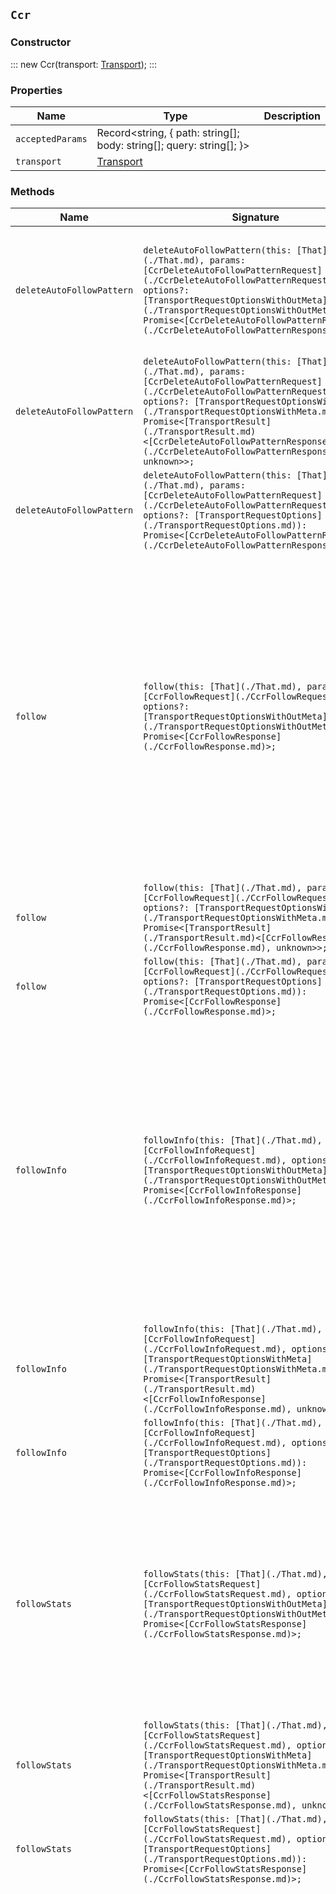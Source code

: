 ## `Ccr`

### Constructor

:::
new Ccr(transport: [Transport](./Transport.md));
:::

### Properties

| Name | Type | Description |
| - | - | - |
| `acceptedParams` | Record<string, { path: string[]; body: string[]; query: string[]; }> | &nbsp; |
| `transport` | [Transport](./Transport.md) | &nbsp; |

### Methods

| Name | Signature | Description |
| - | - | - |
| `deleteAutoFollowPattern` | `deleteAutoFollowPattern(this: [That](./That.md), params: [CcrDeleteAutoFollowPatternRequest](./CcrDeleteAutoFollowPatternRequest.md), options?: [TransportRequestOptionsWithOutMeta](./TransportRequestOptionsWithOutMeta.md)): Promise<[CcrDeleteAutoFollowPatternResponse](./CcrDeleteAutoFollowPatternResponse.md)>;` | Delete auto-follow patterns. Delete a collection of cross-cluster replication auto-follow patterns. |
| `deleteAutoFollowPattern` | `deleteAutoFollowPattern(this: [That](./That.md), params: [CcrDeleteAutoFollowPatternRequest](./CcrDeleteAutoFollowPatternRequest.md), options?: [TransportRequestOptionsWithMeta](./TransportRequestOptionsWithMeta.md)): Promise<[TransportResult](./TransportResult.md)<[CcrDeleteAutoFollowPatternResponse](./CcrDeleteAutoFollowPatternResponse.md), unknown>>;` | &nbsp; |
| `deleteAutoFollowPattern` | `deleteAutoFollowPattern(this: [That](./That.md), params: [CcrDeleteAutoFollowPatternRequest](./CcrDeleteAutoFollowPatternRequest.md), options?: [TransportRequestOptions](./TransportRequestOptions.md)): Promise<[CcrDeleteAutoFollowPatternResponse](./CcrDeleteAutoFollowPatternResponse.md)>;` | &nbsp; |
| `follow` | `follow(this: [That](./That.md), params: [CcrFollowRequest](./CcrFollowRequest.md), options?: [TransportRequestOptionsWithOutMeta](./TransportRequestOptionsWithOutMeta.md)): Promise<[CcrFollowResponse](./CcrFollowResponse.md)>;` | Create a follower. Create a cross-cluster replication follower index that follows a specific leader index. When the API returns, the follower index exists and cross-cluster replication starts replicating operations from the leader index to the follower index. |
| `follow` | `follow(this: [That](./That.md), params: [CcrFollowRequest](./CcrFollowRequest.md), options?: [TransportRequestOptionsWithMeta](./TransportRequestOptionsWithMeta.md)): Promise<[TransportResult](./TransportResult.md)<[CcrFollowResponse](./CcrFollowResponse.md), unknown>>;` | &nbsp; |
| `follow` | `follow(this: [That](./That.md), params: [CcrFollowRequest](./CcrFollowRequest.md), options?: [TransportRequestOptions](./TransportRequestOptions.md)): Promise<[CcrFollowResponse](./CcrFollowResponse.md)>;` | &nbsp; |
| `followInfo` | `followInfo(this: [That](./That.md), params: [CcrFollowInfoRequest](./CcrFollowInfoRequest.md), options?: [TransportRequestOptionsWithOutMeta](./TransportRequestOptionsWithOutMeta.md)): Promise<[CcrFollowInfoResponse](./CcrFollowInfoResponse.md)>;` | Get follower information. Get information about all cross-cluster replication follower indices. For example, the results include follower index names, leader index names, replication options, and whether the follower indices are active or paused. |
| `followInfo` | `followInfo(this: [That](./That.md), params: [CcrFollowInfoRequest](./CcrFollowInfoRequest.md), options?: [TransportRequestOptionsWithMeta](./TransportRequestOptionsWithMeta.md)): Promise<[TransportResult](./TransportResult.md)<[CcrFollowInfoResponse](./CcrFollowInfoResponse.md), unknown>>;` | &nbsp; |
| `followInfo` | `followInfo(this: [That](./That.md), params: [CcrFollowInfoRequest](./CcrFollowInfoRequest.md), options?: [TransportRequestOptions](./TransportRequestOptions.md)): Promise<[CcrFollowInfoResponse](./CcrFollowInfoResponse.md)>;` | &nbsp; |
| `followStats` | `followStats(this: [That](./That.md), params: [CcrFollowStatsRequest](./CcrFollowStatsRequest.md), options?: [TransportRequestOptionsWithOutMeta](./TransportRequestOptionsWithOutMeta.md)): Promise<[CcrFollowStatsResponse](./CcrFollowStatsResponse.md)>;` | Get follower stats. Get cross-cluster replication follower stats. The API returns shard-level stats about the "following tasks" associated with each shard for the specified indices. |
| `followStats` | `followStats(this: [That](./That.md), params: [CcrFollowStatsRequest](./CcrFollowStatsRequest.md), options?: [TransportRequestOptionsWithMeta](./TransportRequestOptionsWithMeta.md)): Promise<[TransportResult](./TransportResult.md)<[CcrFollowStatsResponse](./CcrFollowStatsResponse.md), unknown>>;` | &nbsp; |
| `followStats` | `followStats(this: [That](./That.md), params: [CcrFollowStatsRequest](./CcrFollowStatsRequest.md), options?: [TransportRequestOptions](./TransportRequestOptions.md)): Promise<[CcrFollowStatsResponse](./CcrFollowStatsResponse.md)>;` | &nbsp; |
| `forgetFollower` | `forgetFollower(this: [That](./That.md), params: [CcrForgetFollowerRequest](./CcrForgetFollowerRequest.md), options?: [TransportRequestOptionsWithOutMeta](./TransportRequestOptionsWithOutMeta.md)): Promise<[CcrForgetFollowerResponse](./CcrForgetFollowerResponse.md)>;` | Forget a follower. Remove the cross-cluster replication follower retention leases from the leader. A following index takes out retention leases on its leader index. These leases are used to increase the likelihood that the shards of the leader index retain the history of operations that the shards of the following index need to run replication. When a follower index is converted to a regular index by the unfollow API (either by directly calling the API or by index lifecycle management tasks), these leases are removed. However, removal of the leases can fail, for example when the remote cluster containing the leader index is unavailable. While the leases will eventually expire on their own, their extended existence can cause the leader index to hold more history than necessary and prevent index lifecycle management from performing some operations on the leader index. This API exists to enable manually removing the leases when the unfollow API is unable to do so. NOTE: This API does not stop replication by a following index. If you use this API with a follower index that is still actively following, the following index will add back retention leases on the leader. The only purpose of this API is to handle the case of failure to remove the following retention leases after the unfollow API is invoked. |
| `forgetFollower` | `forgetFollower(this: [That](./That.md), params: [CcrForgetFollowerRequest](./CcrForgetFollowerRequest.md), options?: [TransportRequestOptionsWithMeta](./TransportRequestOptionsWithMeta.md)): Promise<[TransportResult](./TransportResult.md)<[CcrForgetFollowerResponse](./CcrForgetFollowerResponse.md), unknown>>;` | &nbsp; |
| `forgetFollower` | `forgetFollower(this: [That](./That.md), params: [CcrForgetFollowerRequest](./CcrForgetFollowerRequest.md), options?: [TransportRequestOptions](./TransportRequestOptions.md)): Promise<[CcrForgetFollowerResponse](./CcrForgetFollowerResponse.md)>;` | &nbsp; |
| `getAutoFollowPattern` | `getAutoFollowPattern(this: [That](./That.md), params?: [CcrGetAutoFollowPatternRequest](./CcrGetAutoFollowPatternRequest.md), options?: [TransportRequestOptionsWithOutMeta](./TransportRequestOptionsWithOutMeta.md)): Promise<[CcrGetAutoFollowPatternResponse](./CcrGetAutoFollowPatternResponse.md)>;` | Get auto-follow patterns. Get cross-cluster replication auto-follow patterns. |
| `getAutoFollowPattern` | `getAutoFollowPattern(this: [That](./That.md), params?: [CcrGetAutoFollowPatternRequest](./CcrGetAutoFollowPatternRequest.md), options?: [TransportRequestOptionsWithMeta](./TransportRequestOptionsWithMeta.md)): Promise<[TransportResult](./TransportResult.md)<[CcrGetAutoFollowPatternResponse](./CcrGetAutoFollowPatternResponse.md), unknown>>;` | &nbsp; |
| `getAutoFollowPattern` | `getAutoFollowPattern(this: [That](./That.md), params?: [CcrGetAutoFollowPatternRequest](./CcrGetAutoFollowPatternRequest.md), options?: [TransportRequestOptions](./TransportRequestOptions.md)): Promise<[CcrGetAutoFollowPatternResponse](./CcrGetAutoFollowPatternResponse.md)>;` | &nbsp; |
| `pauseAutoFollowPattern` | `pauseAutoFollowPattern(this: [That](./That.md), params: [CcrPauseAutoFollowPatternRequest](./CcrPauseAutoFollowPatternRequest.md), options?: [TransportRequestOptionsWithOutMeta](./TransportRequestOptionsWithOutMeta.md)): Promise<[CcrPauseAutoFollowPatternResponse](./CcrPauseAutoFollowPatternResponse.md)>;` | Pause an auto-follow pattern. Pause a cross-cluster replication auto-follow pattern. When the API returns, the auto-follow pattern is inactive. New indices that are created on the remote cluster and match the auto-follow patterns are ignored. You can resume auto-following with the resume auto-follow pattern API. When it resumes, the auto-follow pattern is active again and automatically configures follower indices for newly created indices on the remote cluster that match its patterns. Remote indices that were created while the pattern was paused will also be followed, unless they have been deleted or closed in the interim. |
| `pauseAutoFollowPattern` | `pauseAutoFollowPattern(this: [That](./That.md), params: [CcrPauseAutoFollowPatternRequest](./CcrPauseAutoFollowPatternRequest.md), options?: [TransportRequestOptionsWithMeta](./TransportRequestOptionsWithMeta.md)): Promise<[TransportResult](./TransportResult.md)<[CcrPauseAutoFollowPatternResponse](./CcrPauseAutoFollowPatternResponse.md), unknown>>;` | &nbsp; |
| `pauseAutoFollowPattern` | `pauseAutoFollowPattern(this: [That](./That.md), params: [CcrPauseAutoFollowPatternRequest](./CcrPauseAutoFollowPatternRequest.md), options?: [TransportRequestOptions](./TransportRequestOptions.md)): Promise<[CcrPauseAutoFollowPatternResponse](./CcrPauseAutoFollowPatternResponse.md)>;` | &nbsp; |
| `pauseFollow` | `pauseFollow(this: [That](./That.md), params: [CcrPauseFollowRequest](./CcrPauseFollowRequest.md), options?: [TransportRequestOptionsWithOutMeta](./TransportRequestOptionsWithOutMeta.md)): Promise<[CcrPauseFollowResponse](./CcrPauseFollowResponse.md)>;` | Pause a follower. Pause a cross-cluster replication follower index. The follower index will not fetch any additional operations from the leader index. You can resume following with the resume follower API. You can pause and resume a follower index to change the configuration of the following task. |
| `pauseFollow` | `pauseFollow(this: [That](./That.md), params: [CcrPauseFollowRequest](./CcrPauseFollowRequest.md), options?: [TransportRequestOptionsWithMeta](./TransportRequestOptionsWithMeta.md)): Promise<[TransportResult](./TransportResult.md)<[CcrPauseFollowResponse](./CcrPauseFollowResponse.md), unknown>>;` | &nbsp; |
| `pauseFollow` | `pauseFollow(this: [That](./That.md), params: [CcrPauseFollowRequest](./CcrPauseFollowRequest.md), options?: [TransportRequestOptions](./TransportRequestOptions.md)): Promise<[CcrPauseFollowResponse](./CcrPauseFollowResponse.md)>;` | &nbsp; |
| `putAutoFollowPattern` | `putAutoFollowPattern(this: [That](./That.md), params: [CcrPutAutoFollowPatternRequest](./CcrPutAutoFollowPatternRequest.md), options?: [TransportRequestOptionsWithOutMeta](./TransportRequestOptionsWithOutMeta.md)): Promise<[CcrPutAutoFollowPatternResponse](./CcrPutAutoFollowPatternResponse.md)>;` | Create or update auto-follow patterns. Create a collection of cross-cluster replication auto-follow patterns for a remote cluster. Newly created indices on the remote cluster that match any of the patterns are automatically configured as follower indices. Indices on the remote cluster that were created before the auto-follow pattern was created will not be auto-followed even if they match the pattern. This API can also be used to update auto-follow patterns. NOTE: Follower indices that were configured automatically before updating an auto-follow pattern will remain unchanged even if they do not match against the new patterns. |
| `putAutoFollowPattern` | `putAutoFollowPattern(this: [That](./That.md), params: [CcrPutAutoFollowPatternRequest](./CcrPutAutoFollowPatternRequest.md), options?: [TransportRequestOptionsWithMeta](./TransportRequestOptionsWithMeta.md)): Promise<[TransportResult](./TransportResult.md)<[CcrPutAutoFollowPatternResponse](./CcrPutAutoFollowPatternResponse.md), unknown>>;` | &nbsp; |
| `putAutoFollowPattern` | `putAutoFollowPattern(this: [That](./That.md), params: [CcrPutAutoFollowPatternRequest](./CcrPutAutoFollowPatternRequest.md), options?: [TransportRequestOptions](./TransportRequestOptions.md)): Promise<[CcrPutAutoFollowPatternResponse](./CcrPutAutoFollowPatternResponse.md)>;` | &nbsp; |
| `resumeAutoFollowPattern` | `resumeAutoFollowPattern(this: [That](./That.md), params: [CcrResumeAutoFollowPatternRequest](./CcrResumeAutoFollowPatternRequest.md), options?: [TransportRequestOptionsWithOutMeta](./TransportRequestOptionsWithOutMeta.md)): Promise<[CcrResumeAutoFollowPatternResponse](./CcrResumeAutoFollowPatternResponse.md)>;` | Resume an auto-follow pattern. Resume a cross-cluster replication auto-follow pattern that was paused. The auto-follow pattern will resume configuring following indices for newly created indices that match its patterns on the remote cluster. Remote indices created while the pattern was paused will also be followed unless they have been deleted or closed in the interim. |
| `resumeAutoFollowPattern` | `resumeAutoFollowPattern(this: [That](./That.md), params: [CcrResumeAutoFollowPatternRequest](./CcrResumeAutoFollowPatternRequest.md), options?: [TransportRequestOptionsWithMeta](./TransportRequestOptionsWithMeta.md)): Promise<[TransportResult](./TransportResult.md)<[CcrResumeAutoFollowPatternResponse](./CcrResumeAutoFollowPatternResponse.md), unknown>>;` | &nbsp; |
| `resumeAutoFollowPattern` | `resumeAutoFollowPattern(this: [That](./That.md), params: [CcrResumeAutoFollowPatternRequest](./CcrResumeAutoFollowPatternRequest.md), options?: [TransportRequestOptions](./TransportRequestOptions.md)): Promise<[CcrResumeAutoFollowPatternResponse](./CcrResumeAutoFollowPatternResponse.md)>;` | &nbsp; |
| `resumeFollow` | `resumeFollow(this: [That](./That.md), params: [CcrResumeFollowRequest](./CcrResumeFollowRequest.md), options?: [TransportRequestOptionsWithOutMeta](./TransportRequestOptionsWithOutMeta.md)): Promise<[CcrResumeFollowResponse](./CcrResumeFollowResponse.md)>;` | Resume a follower. Resume a cross-cluster replication follower index that was paused. The follower index could have been paused with the pause follower API. Alternatively it could be paused due to replication that cannot be retried due to failures during following tasks. When this API returns, the follower index will resume fetching operations from the leader index. |
| `resumeFollow` | `resumeFollow(this: [That](./That.md), params: [CcrResumeFollowRequest](./CcrResumeFollowRequest.md), options?: [TransportRequestOptionsWithMeta](./TransportRequestOptionsWithMeta.md)): Promise<[TransportResult](./TransportResult.md)<[CcrResumeFollowResponse](./CcrResumeFollowResponse.md), unknown>>;` | &nbsp; |
| `resumeFollow` | `resumeFollow(this: [That](./That.md), params: [CcrResumeFollowRequest](./CcrResumeFollowRequest.md), options?: [TransportRequestOptions](./TransportRequestOptions.md)): Promise<[CcrResumeFollowResponse](./CcrResumeFollowResponse.md)>;` | &nbsp; |
| `stats` | `stats(this: [That](./That.md), params?: [CcrStatsRequest](./CcrStatsRequest.md), options?: [TransportRequestOptionsWithOutMeta](./TransportRequestOptionsWithOutMeta.md)): Promise<[CcrStatsResponse](./CcrStatsResponse.md)>;` | Get cross-cluster replication stats. This API returns stats about auto-following and the same shard-level stats as the get follower stats API. |
| `stats` | `stats(this: [That](./That.md), params?: [CcrStatsRequest](./CcrStatsRequest.md), options?: [TransportRequestOptionsWithMeta](./TransportRequestOptionsWithMeta.md)): Promise<[TransportResult](./TransportResult.md)<[CcrStatsResponse](./CcrStatsResponse.md), unknown>>;` | &nbsp; |
| `stats` | `stats(this: [That](./That.md), params?: [CcrStatsRequest](./CcrStatsRequest.md), options?: [TransportRequestOptions](./TransportRequestOptions.md)): Promise<[CcrStatsResponse](./CcrStatsResponse.md)>;` | &nbsp; |
| `unfollow` | `unfollow(this: [That](./That.md), params: [CcrUnfollowRequest](./CcrUnfollowRequest.md), options?: [TransportRequestOptionsWithOutMeta](./TransportRequestOptionsWithOutMeta.md)): Promise<[CcrUnfollowResponse](./CcrUnfollowResponse.md)>;` | Unfollow an index. Convert a cross-cluster replication follower index to a regular index. The API stops the following task associated with a follower index and removes index metadata and settings associated with cross-cluster replication. The follower index must be paused and closed before you call the unfollow API. > info > Currently cross-cluster replication does not support converting an existing regular index to a follower index. Converting a follower index to a regular index is an irreversible operation. |
| `unfollow` | `unfollow(this: [That](./That.md), params: [CcrUnfollowRequest](./CcrUnfollowRequest.md), options?: [TransportRequestOptionsWithMeta](./TransportRequestOptionsWithMeta.md)): Promise<[TransportResult](./TransportResult.md)<[CcrUnfollowResponse](./CcrUnfollowResponse.md), unknown>>;` | &nbsp; |
| `unfollow` | `unfollow(this: [That](./That.md), params: [CcrUnfollowRequest](./CcrUnfollowRequest.md), options?: [TransportRequestOptions](./TransportRequestOptions.md)): Promise<[CcrUnfollowResponse](./CcrUnfollowResponse.md)>;` | &nbsp; |
